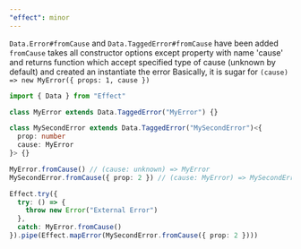 ```yaml
---
"effect": minor
---
```


`Data.Error#fromCause` and `Data.TaggedError#fromCause` have been added
`fromCause` takes all constructor options except property with name 'cause'
and returns function which accept specified type of cause (unknown by default) and created an instantiate the error
Basically, it is sugar for `(cause) => new MyError({ props: 1, cause })`

```ts
import { Data } from "Effect"

class MyError extends Data.TaggedError("MyError") {}

class MySecondError extends Data.TaggedError("MySecondError")<{
  prop: number
  cause: MyError
}> {}

MyError.fromCause() // (cause: unknown) => MyError
MySecondError.fromCause({ prop: 2 }) // (cause: MyError) => MySecondError

Effect.try({
  try: () => {
    throw new Error("External Error")
  },
  catch: MyError.fromCause()
}).pipe(Effect.mapError(MySecondError.fromCause({ prop: 2 })))
```

